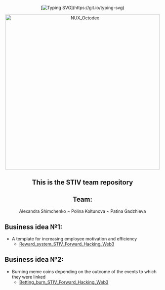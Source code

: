 <div align="center">

  [![Typing SVG](https://readme-typing-svg.herokuapp.com?font=Dela+Gothic+One&size=29&pause=1000&color=4B18A7&center=true&width=443&lines=Hello+World!)](https://git.io/typing-svg)

<img src="https://user-images.githubusercontent.com/74038190/212741999-016fddbd-617a-4448-8042-0ecf907aea25.gif" width="500" alt="NUX_Octodex">
 <h2>This is the STIV team repository<br/>
  </h2>
                                                  
  <h2>Team:</h2>
  Alexandra Shimchenko
  ~ Polina Koltunova
  ~ Patina Gadzhieva
</div>

## Business idea №1:
* A template for increasing employee motivation and efficiency
    * [Reward_system_STIV_Forward_Hacking_Web3](https://docs.google.com/document/d/1fVD05gVLwyr2VAlFQSx6OoY2Id7QUxb5h3NdTvrj59Y/edit)
  
## Business idea №2:
* Burning meme coins depending on the outcome of the events to which they were linked
    * [Betting_burn_STIV_Forward_Hacking_Web3](https://docs.google.com/document/d/13U9ayck8A3IGyI_10-RUWrE6VRxuhAtKPUhskDOaLVc/edit)
